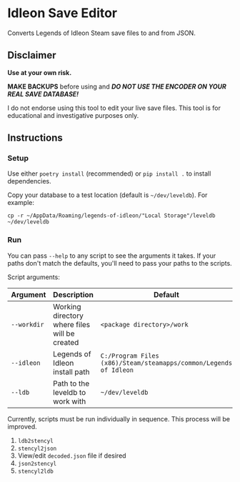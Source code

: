 # Idleon Save Editor

Converts Legends of Idleon Steam save files to and from JSON.

## Disclaimer

**Use at your own risk.** 

**MAKE BACKUPS** before using and ***DO NOT USE THE ENCODER ON YOUR REAL SAVE DATABASE!***

I do not endorse using this tool to edit your live save files. 
This tool is for educational and investigative purposes only.

## Instructions

### Setup

Use either `poetry install` (recommended) or `pip install .` to install dependencies.

Copy your database to a test location (default is `~/dev/leveldb`). For example:

```
cp -r ~/AppData/Roaming/legends-of-idleon/"Local Storage"/leveldb ~/dev/leveldb
```

### Run

You can pass `--help` to any script to see the arguments it takes.
If your paths don't match the defaults, you'll need to pass your paths to the scripts.

Script arguments:

| Argument    | Description                                   | Default                                                           |
| ----------  | --------------------------------------------- | ----------------------------------------------------------------- |
| `--workdir` | Working directory where files will be created | `<package directory>/work`                                        |
| `--idleon`  | Legends of Idleon install path                | `C:/Program Files (x86)/Steam/steamapps/common/Legends of Idleon` |
| `--ldb`     | Path to the leveldb to work with              | `~/dev/leveldb`                                                   |

Currently, scripts must be run individually in sequence. This process will be improved.

1. `ldb2stencyl`
2. `stencyl2json`
3. View/edit `decoded.json` file if desired
4. `json2stencyl`
5. `stencyl2ldb`
